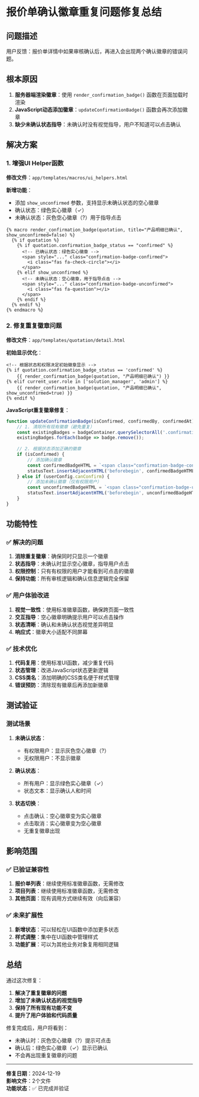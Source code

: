 # 报价单确认徽章重复问题修复总结

## 问题描述

用户反馈：报价单详情中如果审核确认后，再进入会出现两个确认徽章的错误问题。

## 根本原因

1. **服务器端渲染徽章**：使用 `render_confirmation_badge()` 函数在页面加载时渲染
2. **JavaScript动态添加徽章**：`updateConfirmationBadge()` 函数会再次添加徽章
3. **缺少未确认状态指导**：未确认时没有视觉指导，用户不知道可以点击确认

## 解决方案

### 1. 增强UI Helper函数

**修改文件**：`app/templates/macros/ui_helpers.html`

**新增功能**：
- 添加 `show_unconfirmed` 参数，支持显示未确认状态的空心徽章
- 确认状态：绿色实心徽章（✓）
- 未确认状态：灰色空心徽章（?）用于指导点击

```jinja2
{% macro render_confirmation_badge(quotation, title="产品明细已确认", show_unconfirmed=false) %}
  {% if quotation %}
    {% if quotation.confirmation_badge_status == "confirmed" %}
      <!-- 已确认状态：绿色实心徽章 -->
      <span style="..." class="confirmation-badge-confirmed">
        <i class="fas fa-check-circle"></i>
      </span>
    {% elif show_unconfirmed %}
      <!-- 未确认状态：空心徽章，用于指导点击 -->
      <span style="..." class="confirmation-badge-unconfirmed">
        <i class="fas fa-question"></i>
      </span>
    {% endif %}
  {% endif %}
{% endmacro %}
```

### 2. 修复重复徽章问题

**修改文件**：`app/templates/quotation/detail.html`

**初始显示优化**：
```jinja2
<!-- 根据状态和权限决定初始徽章显示 -->
{% if quotation.confirmation_badge_status == 'confirmed' %}
    {{ render_confirmation_badge(quotation, "产品明细已确认") }}
{% elif current_user.role in ['solution_manager', 'admin'] %}
    {{ render_confirmation_badge(quotation, "产品明细已确认", show_unconfirmed=true) }}
{% endif %}
```

**JavaScript重复徽章修复**：
```javascript
function updateConfirmationBadge(isConfirmed, confirmedBy, confirmedAt) {
    // 1. 清除所有现有徽章（避免重复）
    const existingBadges = badgeContainer.querySelectorAll('.confirmation-badge-confirmed, .confirmation-badge-unconfirmed, .render-confirmation-badge');
    existingBadges.forEach(badge => badge.remove());
    
    // 2. 根据状态添加正确的徽章
    if (isConfirmed) {
        // 添加确认徽章
        const confirmedBadgeHTML = `<span class="confirmation-badge-confirmed">...</span>`;
        statusText.insertAdjacentHTML('beforebegin', confirmedBadgeHTML);
    } else if (userConfig.canConfirm) {
        // 添加未确认徽章（仅有权限用户）
        const unconfirmedBadgeHTML = `<span class="confirmation-badge-unconfirmed">...</span>`;
        statusText.insertAdjacentHTML('beforebegin', unconfirmedBadgeHTML);
    }
}
```

## 功能特性

### ✅ 解决的问题

1. **消除重复徽章**：确保同时只显示一个徽章
2. **状态指导**：未确认时显示空心徽章，指导用户点击
3. **权限控制**：只有有权限的用户才能看到可点击的徽章
4. **保持功能**：所有审核逻辑和确认信息逻辑完全保留

### ✅ 用户体验改进

1. **视觉一致性**：使用标准徽章函数，确保跨页面一致性
2. **交互指导**：空心徽章明确提示用户可以点击操作
3. **状态清晰**：确认和未确认状态视觉差异明显
4. **响应式**：徽章大小适配不同屏幕

### ✅ 技术优化

1. **代码复用**：使用标准UI函数，减少重复代码
2. **状态管理**：改进JavaScript状态更新逻辑
3. **CSS类名**：添加明确的CSS类名便于样式管理
4. **错误预防**：清除现有徽章后再添加新徽章

## 测试验证

### 测试场景

1. **未确认状态**：
   - 有权限用户：显示灰色空心徽章（?）
   - 无权限用户：不显示徽章
   
2. **确认状态**：
   - 所有用户：显示绿色实心徽章（✓）
   - 状态文本：显示确认人和时间
   
3. **状态切换**：
   - 点击确认：空心徽章变为实心徽章
   - 点击取消：实心徽章变为空心徽章
   - 无重复徽章出现

## 影响范围

### ✅ 已验证兼容性

1. **报价单列表**：继续使用标准徽章函数，无需修改
2. **项目列表**：继续使用标准徽章函数，无需修改
3. **其他页面**：现有调用方式继续有效（向后兼容）

### ✅ 未来扩展性

1. **新增状态**：可以轻松在UI函数中添加更多状态
2. **样式调整**：集中在UI函数中管理样式
3. **功能扩展**：可以为其他业务对象复用相同逻辑

## 总结

通过这次修复：
1. **解决了重复徽章的问题**
2. **增加了未确认状态的视觉指导**
3. **保持了所有现有功能不变**
4. **提升了用户体验和代码质量**

修复完成后，用户将看到：
- 未确认时：灰色空心徽章（?）提示可点击
- 确认后：绿色实心徽章（✓）显示已确认
- 不会再出现重复徽章的问题

---

**修复日期**：2024-12-19  
**影响文件**：2个文件  
**功能状态**：✅ 已完成并验证 